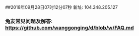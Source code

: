 ##2018年09月28日07时12分07秒 新址: 104.248.205.127
### 兔友常见问题及解答: https://github.com/wanggonging/d/blob/w/FAQ.md
